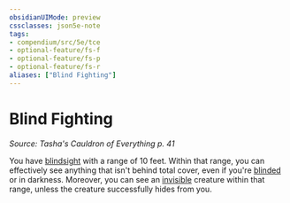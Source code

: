 ```yaml
---
obsidianUIMode: preview
cssclasses: json5e-note
tags:
- compendium/src/5e/tce
- optional-feature/fs-f
- optional-feature/fs-p
- optional-feature/fs-r
aliases: ["Blind Fighting"]
---
```

# Blind Fighting
*Source: Tasha's Cauldron of Everything p. 41* 

You have [blindsight](../../../Rules%20&%20Options/5e%20Rules/senses.md##blindsight) with a range of 10 feet. Within that range, you can effectively see anything that isn't behind total cover, even if you're [blinded](../../../Rules%20&%20Options/5e%20Rules/conditions.md##blinded) or in darkness. Moreover, you can see an [invisible](../../../Rules%20&%20Options/5e%20Rules/conditions.md##invisible) creature within that range, unless the creature successfully hides from you.